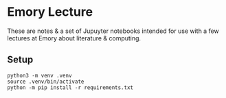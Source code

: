 # Emory Lecture

These are notes & a set of Jupuyter notebooks intended for use with a few lectures at Emory about literature & computing.

## Setup

```
python3 -m venv .venv
source .venv/bin/activate
python -m pip install -r requirements.txt
```
